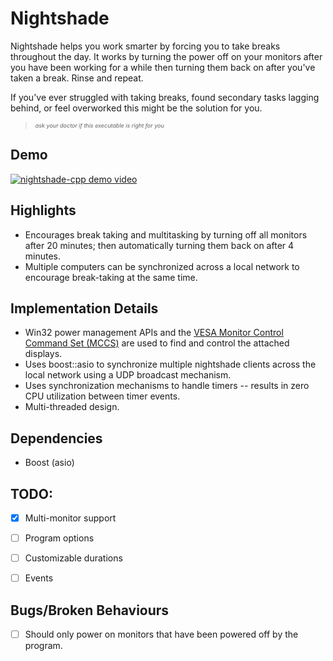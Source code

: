 # Nightshade

Nightshade helps you work smarter by forcing you to take breaks throughout the day. 
It works by turning the power off on your monitors after you have been working for 
a while then turning them back on after you've taken a break. Rinse and repeat.

If you've ever struggled with taking breaks, found secondary tasks lagging behind, 
or feel overworked this might be the solution for you.

<blockquote>
<i style="font-size:xx-small">ask your doctor if this executable is right for you</i>
</blockquote>


## Demo

[![nightshade-cpp demo video](https://img.youtube.com/vi/xcMDlMT4uXc/0.jpg)](https://www.youtube.com/watch?v=xcMDlMT4uXc)

## Highlights

- Encourages break taking and multitasking by turning off all monitors after 20 minutes; then automatically turning them back on after 4 minutes.
- Multiple computers can be synchronized across a local network to encourage break-taking at the same time.

## Implementation Details

- Win32 power management APIs and the [VESA Monitor Control Command Set (MCCS)](https://en.wikipedia.org/wiki/Monitor_Control_Command_Set) are used to find and control the attached displays.
- Uses boost::asio to synchronize multiple nightshade clients across the local network using a UDP broadcast mechanism.
- Uses synchronization mechanisms to handle timers -- results in zero CPU utilization between timer events.
- Multi-threaded design.


## Dependencies

- Boost (asio)

## TODO:

- [x] Multi-monitor support
- [ ] Program options
- [ ] Customizable durations
- [ ] Events


## Bugs/Broken Behaviours

- [ ] Should only power on monitors that have been powered off by the program.

